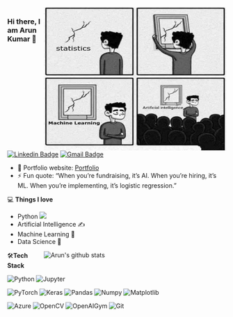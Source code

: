 <img align="right" src="https://github.com/ioarun/ioarun/blob/main/ml-comic-2.jpeg" alt="Coder GIF" width="420" height="330">


### Hi there, I am Arun Kumar 👋
[![Linkedin Badge](https://img.shields.io/badge/-ioarun-blue?style=flat-square&logo=Linkedin&logoColor=white&link=https://www.linkedin.com/in/ioarun/)](https://www.linkedin.com/in/ioarun/)
[![Gmail Badge](https://img.shields.io/badge/-arun.etc.kumar@gmail.com-c14438?style=flat-square&logo=Gmail&logoColor=white&link=mailto:arun.etc.kumar@gmail.com)](mailto:arun.etc.kumar@gmail.com) 

- 🎯 Portfolio website: [Portfolio](https://ioarun.github.io/)
- ⚡ Fun quote: “When you’re fundraising, it’s AI. When you’re hiring, it’s ML. When you’re implementing, it’s logistic regression.” 

💻 **Things I love**
- Python <img src="https://media.giphy.com/media/WUlplcMpOCEmTGBtBW/giphy.gif" width="30"> 
- Artificial Intelligence ✍️
- Machine Learning 🧐
- Data Science 😬

<a href="https://gitstats.me/ioarun">
    <img width="420" height="auto" align="right" alt="Arun's github stats" 
    src="https://github-readme-stats.vercel.app/api?username=ioarun&show_icons=true&theme=dark&count_private=false&include_all_commits=true" />
</a>

🛠**Tech Stack**

![Python](https://img.shields.io/badge/-Python-000000?style=flat&logo=python)
![Jupyter](https://img.shields.io/badge/-Jupyter-000000?style=flat&logo=jupyter)

![PyTorch](https://img.shields.io/badge/-PyTorch-000000?style=flat&logo=pytorch)
![Keras](https://img.shields.io/badge/-Keras-000000?style=flat&logo=Keras)
![Pandas](https://img.shields.io/badge/-Pandas-000000?style=flat&logo=pandas)
![Numpy](https://img.shields.io/badge/-Numpy-000000?style=flat&logo=numpy)
![Matplotlib](https://img.shields.io/badge/-Matplotlib-000000?style=flat&logo=matplotlib)

![Azure](https://img.shields.io/badge/-Azure-000000?style=flat&logo=azure)
![OpenCV](https://img.shields.io/badge/-OpenCV-000000?style=flat&logo=opencv)
![OpenAIGym](https://img.shields.io/badge/-OpenAIGym-000000?style=flat&logo=openai)
![Git](https://img.shields.io/badge/-Git-000000?style=flat&logo=git&logoColor=F05032)

